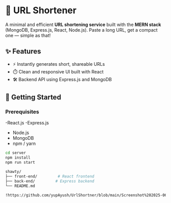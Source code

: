 # 🔗 URL Shortener

A minimal and efficient **URL shortening service** built with the **MERN stack** (MongoDB, Express.js, React, Node.js). Paste a long URL, get a compact one — simple as that!

## ✨ Features

- ⚡ Instantly generates short, shareable URLs
- ⏱️ Clean and responsive UI built with React
- 🛠️ Backend API using Express.js and MongoDB

## 🚀 Getting Started

### Prerequisites
-React.js
-Express.js
- Node.js
- MongoDB 
- npm / yarn


```bash
cd server
npm install
npm run start

shawty/
├── front-end/         # React frontend
├── back-end/         # Express backend
└── README.md

!https://github.com/yupAyush/UrlShortner/blob/main/Screenshot%202025-06-13%20191910.png
